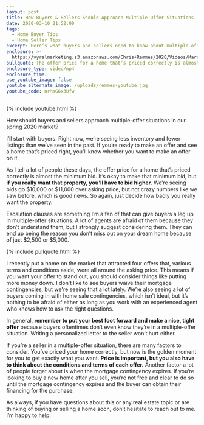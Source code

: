 ```yaml
---
layout: post
title: How Buyers & Sellers Should Approach Multiple-Offer Situations
date: 2020-03-10 21:52:00
tags:
  - Home Buyer Tips
  - Home Seller Tips
excerpt: Here’s what buyers and sellers need to know about multiple-offer situations.
enclosure: >-
  https://vyralmarketing.s3.amazonaws.com/Chris+Remmes/2020/Videos/March/How+Buyers+%26+Sellers+Should+Approach+Multiple-Offer+Situations.mp4
pullquote: The offer price for a home that’s priced correctly is almost the minimum bid.
enclosure_type: video/mp4
enclosure_time:
use_youtube_image: false
youtube_alternate_image: /uploads/remmes-youtube.jpg
youtube_code: nrMsG6x3Ufw
---
```


{% include youtube.html %}

How should buyers and sellers approach multiple-offer situations in our spring 2020 market?

I’ll start with buyers. Right now, we’re seeing less inventory and fewer listings than we’ve seen in the past. If you’re ready to make an offer and see a home that’s priced right, you’ll know whether you want to make an offer on it.&nbsp;

As I tell a lot of people these days, the offer price for a home that’s priced correctly is almost the minimum bid. It’s okay to make that minimum bid, but **if you really want that property, you’ll have to bid higher.** We’re seeing bids go $10,000 or $11,000 over asking price, but not crazy numbers like we saw before, which is good news. So again, just decide how badly you really want the property.&nbsp;

Escalation clauses are something I’m a fan of that can give buyers a leg up in multiple-offer situations. A lot of agents are afraid of them because they don’t understand them, but I strongly suggest considering them. They can end up being the reason you don’t miss out on your dream home because of just $2,500 or $5,000.&nbsp;

{% include pullquote.html %}

I recently put a home on the market that attracted four offers that, various terms and conditions aside, were all around the asking price. This means if you want your offer to stand out, you should consider things like putting more money down. I don’t like to see buyers waive their mortgage contingencies, but we're seeing that a lot lately. We’re also seeing a lot of buyers coming in with home sale contingencies, which isn’t ideal, but it’s nothing to be afraid of either as long as you work with an experienced agent who knows how to ask the right questions.&nbsp;

In general, **remember to put your best foot forward and make a nice, tight offer**&nbsp;because buyers oftentimes don’t even know they’re in a multiple-offer situation. Writing a personalized letter to the seller won’t hurt either.&nbsp;

If you’re a seller in a multiple-offer situation, there are many factors to consider. You’ve priced your home correctly, but now is the golden moment for you to get exactly what you want. **Price is important, but you also have to think about the conditions and terms of each offer.** Another factor a lot of people forget about is when the mortgage contingency expires. If you’re looking to buy a new home after you sell, you’re not free and clear to do so until the mortgage contingency expires and the buyer can obtain their financing for the purchase.&nbsp;

As always, if you have questions about this or any real estate topic or are thinking of buying or selling a home soon, don’t hesitate to reach out to me. I’m happy to help.